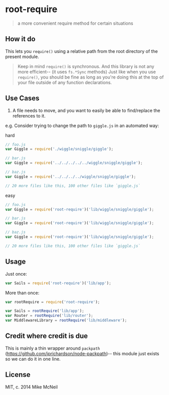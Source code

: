 root-require
============
> a more convenient require method for certain situations


## How it do
This lets you `require()` using a relative path from the root directory of the present module.

> Keep in mind `require()` is synchronous.  And this library is not any more efficient-- (it uses `fs.*Sync` methods)
> Just like when you use `require()`, you should be fine as long as you're doing this at the top of your file outside of any function declarations.


## Use Cases

1. A file needs to move, and you want to easily be able to find/replace the references to it.

e.g. Consider trying to change the path to `giggle.js` in an automated way:

hard 
```javascript
// foo.js
var Giggle = require('./wiggle/sniggle/giggle');

// bar.js
var Giggle = require('../../../../../wiggle/sniggle/giggle');

// baz.js
var Giggle = require('../../../../wiggle/sniggle/giggle');

// 20 more files like this, 100 other files like `giggle.js`
```

easy
```javascript
// foo.js
var Giggle = require('root-require')('lib/wiggle/sniggle/giggle');

// bar.js
var Giggle = require('root-require')('lib/wiggle/sniggle/giggle');

// baz.js
var Giggle = require('root-require')('lib/wiggle/sniggle/giggle');

// 20 more files like this, 100 other files like `giggle.js`
```


## Usage

Just once:
```javascript
var Sails = require('root-require')('lib/app');
```

More than once:
```javascript
var rootRequire = require('root-require');

var Sails = rootRequire('lib/app');
var Router = rootRequire('lib/router');
var MiddlewareLibrary = rootRequire('lib/middleware');
```


## Credit where credit is due
This is mainly a thin wrapper around `packpath` (https://github.com/jprichardson/node-packpath)-- this module just exists so we can do it in one line.


## License

MIT, c. 2014 Mike McNeil
